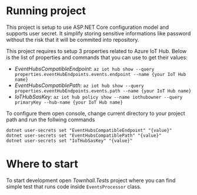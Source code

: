 Running project
================

This project is setup to use ASP.NET Core configuration model and supports user secret. 
It simplify storing sensitive informations like password without the risk that it will be commited into repository.

This project requires to setup 3 properties related to Azure IoT Hub. Below is the list of properties and commands that you can use to get their values:
* *EventHubsCompatibleEndpoint*:
	`az iot hub show --query properties.eventHubEndpoints.events.endpoint --name {your IoT Hub name}`
* *EventHubsCompatiblePath*:
	`az iot hub show --query properties.eventHubEndpoints.events.path --name {your IoT Hub name}`
* *IoTHubSasKey*:
	`az iot hub policy show --name iothubowner --query primaryKey --hub-name {your IoT Hub name}`

To configure them open console, change current directory to your project path and run the follwing commands

```
dotnet user-secrets set "EventHubsCompatibleEndpoint" "{value}"
dotnet user-secrets set "EventHubsCompatiblePath" "{value}"
dotnet user-secrets set "IoTHubSasKey" "{value}"
```

Where to start
==============

To start development open *Townhall.Tests* project where you can find simple test that runs code inside `EventsProcessor` class.
